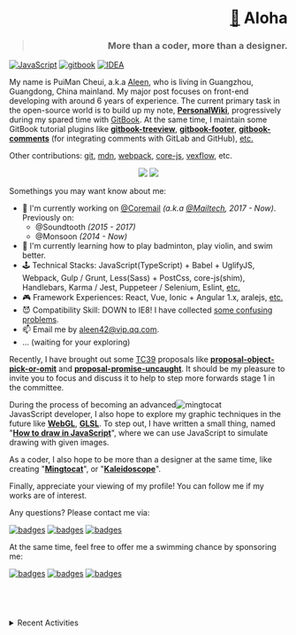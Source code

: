 <h1 align="right"><a href="https://profile.aleen42.com">👋</a> Aloha</h1>
<blockquote align="right"><h3>More than a coder, more than a designer.</h3></blockquote>

[![JavaScript](https://badges.aleen42.com/src/javascript.svg)](https://github.com/aleen42/badges) [![gitbook](https://badges.aleen42.com/src/gitbook_2.svg)](https://github.com/aleen42/badges) [![IDEA](https://badges.aleen42.com/src/idea.svg)](https://github.com/aleen42/badges)

My name is PuiMan Cheui, a.k.a [Aleen](https://github.com/aleen42), who is living in Guangzhou, Guangdong, China mainland. My major post focuses on front-end developing with around 6 years of experience. The current primary task in the open-source world is to build up my note, [**PersonalWiki**](http://github.com/aleen42/PersonalWiki), progressively during my spared time with [GitBook](https://github.com/GitbookIO/gitbook). At the same time, I maintain some GitBook tutorial plugins like [**gitbook-treeview**](https://github.com/aleen42/gitbook-treeview), [**gitbook-footer**](https://github.com/aleen42/gitbook-footer), [**gitbook-comments**](https://github.com/aleen42/gitbook-comments) (for integrating comments with GitLab and GitHub), [etc.](https://github.com/aleen42?tab=repositories&q=gitbook&type=&language=)

Other contributions: [git](https://lore.kernel.org/git/pull.1076.git.1636693095.gitgitgadget@gmail.com/T/#t), [mdn](https://github.com/mdn/browser-compat-data/pulls?q=is%3Apr+author%3Aaleen42+is%3Aclosed), [webpack](https://github.com/webpack/webpack/pulls?q=is%3Apr+author%3Aaleen42+is%3Aclosed), [core-js](https://github.com/zloirock/core-js/pulls?q=is%3Apr+author%3Aaleen42+is%3Aclosed), [vexflow](https://github.com/0xfe/vexflow/pulls?q=is%3Apr+author%3Aaleen42+is%3Aclosed), etc.

<p align="center">
<img src="https://github-readme-stats.vercel.app/api/top-langs/?username=aleen42&layout=compact&title_color=fff&text_color=fff&bg_color=0D1117" height="160px" />
<img src="https://github-readme-stats.vercel.app/api?username=aleen42&title_color=fff&text_color=fff&icon_color=F7DF1E&bg_color=0D1117&show_icons=true" height="160px" />
</p>

Somethings you may want know about me:

- 🔭 I'm currently working on [@Coremail](https://github.com/Coremail) *(a.k.a [@Mailtech](https://github.com/Mailtech), 2017 - Now)*. Previously on:
  - @Soundtooth *(2015 - 2017)*
  - @Monsoon *(2014 - Now)*
- 🏸 I'm currently learning how to play badminton, play violin, and swim better.
- 🕹 Technical Stacks: JavaScript(TypeScript) + Babel + UglifyJS, Webpack, Gulp / Grunt, Less(Sass) + PostCss, core-js(shim), Handlebars, Karma / Jest, Puppeteer / Selenium, Eslint, [etc.](https://wiki.aleen42.com/Programming/JavaScript/JavaScript.html)
- 🎮 Framework Experiences: React, Vue, Ionic + Angular 1.x, aralejs, [etc.](https://wiki.aleen42.com/Programming/JavaScript/Framework/Framework.html)
- 😈 Compatibility Skill: DOWN to IE8! I have collected [some confusing problems](https://github.com/aleen42/PersonalWiki/issues/32).
- 📫 Email me by [aleen42@vip.qq.com](mailto:aleen42@vip.qq.com).
- ... (waiting for your exploring)

Recently, I have brought out some [TC39](https://github.com/tc39) proposals like [**proposal-object-pick-or-omit**](https://github.com/aleen42/proposal-object-pick-or-omit) and [**proposal-promise-uncaught**](https://github.com/aleen42/proposal-promise-uncaught). It should be my pleasure to invite you to focus and discuss it to help to step more forwards stage 1 in the committee.

<a href="https://mingtocat.aleen42.com" target="_blank"><img align="right" alt="mingtocat" title="mingtocat" src="http://mingtocat.aleen42.com/emperors/origin.png" width="40%" /></a>

During the process of becoming an advanced JavasScript developer, I also hope to explore my graphic techniques in the future like [**WebGL**](https://wiki.aleen42.com/Programming/JavaScript/webgl/webgl.html), [**GLSL**](https://wiki.aleen42.com/Programming/JavaScript/webgl/glsl/glsl.html). To step out, I have written a small thing, named "[**How to draw in JavaScript**](https://wiki.aleen42.com/post/how_to_draw/how_to_draw.html)", where we can use JavaScript to simulate drawing with given images.

As a coder, I also hope to be more than a designer at the same time, like creating "[**Mingtocat**](https://github.com/aleen42/mingtocat)", or "[**Kaleidoscope**](https://wiki.aleen42.com/post/kaleidoscope/kaleidoscope.html)".

Finally, appreciate your viewing of my profile! You can follow me if my works are of interest.

Any questions? Please contact me via:

[![badges](https://badges.aleen42.com/src/telegram.svg)](https://t.me/aleen42) [![badges](https://badges.aleen42.com/src/wechat.svg)](./wechat.jpg) [![badges](https://badges.aleen42.com/src/reddit.svg)](https://www.reddit.com/user/aleen42)

At the same time, feel free to offer me a swimming chance by sponsoring me:

[![badges](https://badges.aleen42.com/src/paypal.svg)](http://paypal.me/aleen42) [![badges](https://badges.aleen42.com/src/patreon.svg)](https://www.patreon.com/aleen42) [![badges](https://badges.aleen42.com/src/buymeacoffee.svg)](https://www.buymeacoffee.com/aleen42)

## &nbsp;

<details>
  <summary>Recent Activities</summary>
  <p align="center">
    <a href="#"><img align="left" alt="aleen42" src="https://raw.githubusercontent.com/aleen42/aleen42/metrics/github-metrics-states.svg" width="46%" /></a>
    <a href="https://github.com/aleen42?tab=stars" target="_blank"><img alt="aleen42" src="https://raw.githubusercontent.com/aleen42/aleen42/metrics/github-metrics-stars.svg" width="46%" /></a>
  </p>
</details>

